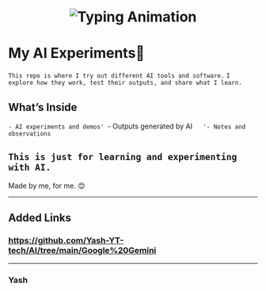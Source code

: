 
<!-- Header with Typing Animation -->
<h1 align="center">
  <img src="https://readme-typing-svg.herokuapp.com?font=Fira+Code&size=28&pause=1000&color=000000center=true&vCenter=true&width=600&lines=🚀+Yash's+AI+Experiment;Using+AI+LLM+Tools+Agents;Explore+→+Learn+→+Apply+→+Result" alt="Typing Animation" />
</h1>



# My AI Experiments🤖

`This repo is where I try out different AI tools and software.`
`I explore how they work, test their outputs, and share what I learn.` 

## What’s Inside
`- AI experiments and demos'
`- Outputs generated by AI`  
'- Notes and observations`

`This is just for learning and experimenting with AI.`  
---
Made by me, for me. 😊

---
## Added Links

### **https://github.com/Yash-YT-tech/AI/tree/main/Google%20Gemini**


---


### Yash

